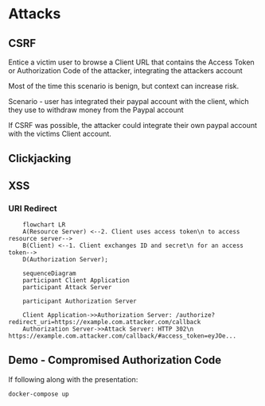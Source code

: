 # Attacks

## CSRF

Entice a victim user to browse a Client URL that contains the Access Token or Authorization Code of the attacker, integrating the attackers account

Most of the time this scenario is benign, but context can increase risk.

Scenario - user has integrated their paypal account with the client, which they use to withdraw money from the Paypal account

If CSRF was possible, the attacker could integrate their own paypal account with the victims Client account.

## Clickjacking

## XSS

### URI Redirect

```mermaid
    flowchart LR
    A(Resource Server) <--2. Client uses access token\n to access resource server-->
    B(Client) <--1. Client exchanges ID and secret\n for an access token-->
    D(Authorization Server);
```

```mermaid
    sequenceDiagram
    participant Client Application
    participant Attack Server

    participant Authorization Server

    Client Application->>Authorization Server: /authorize? redirect_uri=https://example.com.attacker.com/callback
    Authorization Server->>Attack Server: HTTP 302\n https://example.com.attacker.com/callback/#access_token=eyJOe...
```

## Demo - Compromised Authorization Code

If following along with the presentation:

`docker-compose up`
